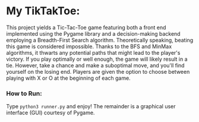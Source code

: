 # My TikTakToe:

This project yields a Tic-Tac-Toe game featuring both a front end implemented using the Pygame library and a decision-making backend employing a Breadth-First Search algorithm. Theoretically speaking, beating this game is considered impossible. Thanks to the BFS and MinMax algorithms, it thwarts any potential paths that might lead to the player's victory. If you play optimally or well enough, the game will likely result in a tie. However, take a chance and make a suboptimal move, and you'll find yourself on the losing end. Players are given the option to choose between playing with X or O at the beginning of each game.

### How to Run:
Type `python3 runner.py` and enjoy! The remainder is a graphical user interface (GUI) courtesy of Pygame.